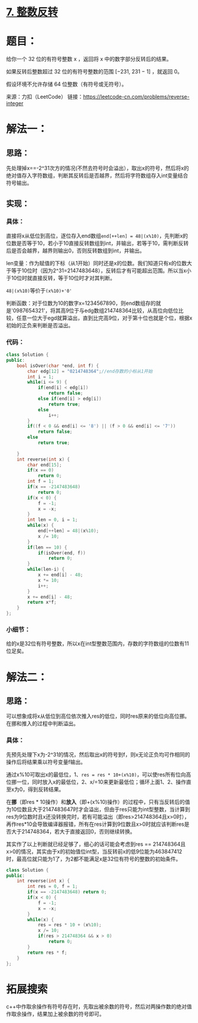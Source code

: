 # [7. 整数反转](https://leetcode-cn.com/problems/reverse-integer/)

# 题目：

给你一个 32 位的有符号整数 x ，返回将 x 中的数字部分反转后的结果。

如果反转后整数超过 32 位的有符号整数的范围 [−231,  231 − 1] ，就返回 0。

假设环境不允许存储 64 位整数（有符号或无符号）。

来源：力扣（LeetCode）
链接：https://leetcode-cn.com/problems/reverse-integer

# 解法一：

## 思路：

先处理掉x==-2^31次方的情况(不然去符号时会溢出），取出x的符号，然后将x的绝对值存入字符数组，判断其反转后是否越界，然后将字符数组存入int变量结合符号输出。

## 实现：

### 具体：

直接将x从低位到高位，逐位存入end数组`end[++len] = 48|(x%10)`，先判断x的位数是否等于10，若小于10直接反转数组到int，并输出，若等于10，需判断反转后是否会越界，越界则输出0，否则反转数组到int，并输出。



len变量：作为赋值的下标（从1开始）同时还是x的位数。我们知道只有x的位数大于等于10位时（因为2^31=2147483648），反转后才有可能超出范围。所以当x小于10位时就直接反转，等于10位时才对其判断。

`48|(x%10)`等价于`(x%10)+'0'`

判断函数：对于位数为10的数字x=1234567890，则end数组存的就是'0987654321'，将其高9位于与edg数组214748364比较，从高位向低位比较，任意一位大于egd就算溢出，直到比完高9位，对于第十位也就是个位，根据x初始的正负来判断是否溢出。



### 代码：

```c++
class Solution {
public:
    bool isOver(char *end, int f) {
        char edg[12] = "0214748364";//end存数的小标从1开始
        int i = 1;
        while(i <= 9) {
            if(end[i] < edg[i])
                return false;
            else if(end[i] > edg[i])
                return true;
            else
                i++;
        }
        if((f < 0 && end[i] <= '8') || (f > 0 && end[i] <= '7'))
            return false;
        else
            return true;
            
    }
    int reverse(int x) {
        char end[15];
        if(x == 0)
            return 0;
        int f = 1;
        if(x == -2147483648)
            return 0;
        if(x < 0) {
            f = -1;
            x = -x;
        }
        int len = 0, i = 1;
        while(x) {
            end[++len] = 48|(x%10);
            x /= 10;
        }
        if(len == 10) {
            if(isOver(end, f))
                return 0;
        }
        while(len-i) {
            x += end[i] - 48;
            x *= 10;
            i++;
        }
        x += end[i] - 48; 
        return x*f;
    }
};
```

### 小细节：

给的x是32位有符号整数，所以x在int型整数范围内，存数的字符数组的位数有11位足矣。



# 解法二：

## 思路：

可以想象成将x从低位到高位依次推入res的低位，同时res原来的低位向高位挪。在挪和推入的过程中判断溢出。

### 具体：

先预先处理下x为-2^31的情况，然后取出x的符号到f，则x无论正负均可作相同的操作后将结果乘以符号变量f输出。

通过x%10可取出x的最低位，1、`res = res * 10+(x%10)`，可以使res所有位向高位挪一位，同时放入x的最低位，2、x/=10来更新最低位；循环上面1、2、操作直至x为0，得到反转结果。

在**挪**（即res * 10操作）和**放入**（即+(x%10)操作）的过程中，只有当反转后的值为10位数且大于2147483647时才会溢出，但由于res只能为int型整数，当计算到res为9位数时且x还没转换完时，若有可能溢出（即res>214748364且x>0时），再作res*10会导致编译器报错，所有在res计算到9位数且x>0时就应该判断res是否大于214748364，若大于直接返回0，否则继续转换。

其实作了以上判断就已经足够了，细心的话可能会考虑到res == 214748364且x>0的情况，其实由于x的初始值位int型，当反转前x的低9位能为463847412时，最高位就只能为1了，为2都不能满足x是32位有符号的整数的初始条件。



```c++
class Solution {
public:
    int reverse(int x) {
        int res = 0, f = 1;
        if(x == -2147483648) return 0;
        if(x < 0) {
            f = -1;
            x = -x;
        }
        while(x) {
            res = res * 10 + (x%10);
            x /= 10;
            if(res > 214748364 && x > 0)
                return 0; 
        }
        return res * f;
    }
};
```

# 拓展搜索

c++中作取余操作有符号存在时，先取出被余数的符号，然后对两操作数的绝对值作取余操作，结果加上被余数的符号即可。